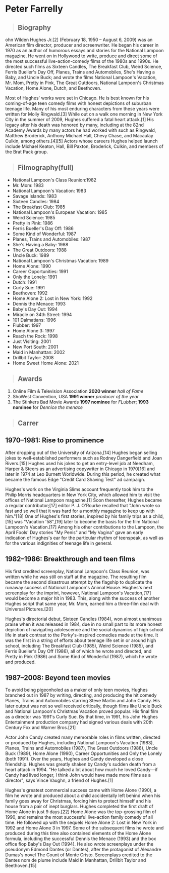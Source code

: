 # Peter Farrelly
>## Biography 
ohn Wilden Hughes Jr.[2] (February 18, 1950 – August 6, 2009) was an American film director, producer and screenwriter. He began his career in 1970 as an author of humorous essays and stories for the National Lampoon magazine. He went on in Hollywood to write, produce and direct some of the most successful live-action-comedy films of the 1980s and 1990s. He directed such films as Sixteen Candles, The Breakfast Club, Weird Science, Ferris Bueller's Day Off, Planes, Trains and Automobiles, She's Having a Baby, and Uncle Buck; and wrote the films National Lampoon's Vacation, Mr. Mom, Pretty in Pink, The Great Outdoors, National Lampoon's Christmas Vacation, Home Alone, Dutch, and Beethoven.

Most of Hughes' works were set in Chicago. He is best known for his coming-of-age teen comedy films with honest depictions of suburban teenage life. Many of his most enduring characters from these years were written for Molly Ringwald.[3] While out on a walk one morning in New York City in the summer of 2009, Hughes suffered a fatal heart attack.[1] His legacy after his death was honored by many, including at the 82nd Academy Awards by many actors he had worked with such as Ringwald, Matthew Broderick, Anthony Michael Hall, Chevy Chase, and Macaulay Culkin, among others.[4][5] Actors whose careers Hughes helped launch include Michael Keaton, Hall, Bill Paxton, Broderick, Culkin, and members of the Brat Pack group.

>## Filmography(full)
- National Lampoon's Class Reunion:1982
- Mr. Mom: 1983
- National Lampoon's Vacation: 1983
- Savage Islands: 1983
- Sixteen Candles: 1984
- The Breakfast Club: 1985
- National Lampoon's European Vacation: 1985
- Weird Science: 1985
- Pretty in Pink: 1986
- Ferris Bueller's Day Off: 1986
- Some Kind of Wonderful: 1987
- Planes, Trains and Automobiles: 1987
- She's Having a Baby: 1988
- The Great Outdoors: 1988
- Uncle Buck: 1989
- National Lampoon's Christmas Vacation: 1989
- Home Alone: 1990
- Career Opportunities: 1991
- Only the Lonely: 1991
- Dutch: 1991
- Curly Sue: 1991
- Beethoven: 1992
- Home Alone 2: Lost in New York: 1992
- Dennis the Menace: 1993
- Baby's Day Out: 1994
- Miracle on 34th Street: 1994
- 101 Dalmatians: 1996
- Flubber: 1997
- Home Alone 3: 1997
- Reach the Rock: 1998
- Just Visiting: 2001
- New Port South: 2001
- Maid in Manhattan: 2002
- Drillbit Taylor: 2008
- Home Sweet Home Alone: 2021
  
>## Awards
1) Online Film & Television Association **2020 winner** *hall of Fame*
2) ShoWest Convention, USA **1991 winner** *producer of the year*
3) The Stinkers Bad Movie Awards **1997 nominee** for *FLubber*; **1993 nominee** for *Dennice the menace*
   
>## Carrer 
## 1970–1981: Rise to prominence
After dropping out of the University of Arizona,[14] Hughes began selling jokes to well-established performers such as Rodney Dangerfield and Joan Rivers.[15] Hughes used his jokes to get an entry-level job at Needham, Harper & Steers as an advertising copywriter in Chicago in 1970[16] and later in 1974 at Leo Burnett Worldwide. During this period, he created what became the famous Edge "Credit Card Shaving Test" ad campaign.

Hughes's work on the Virginia Slims account frequently took him to the Philip Morris headquarters in New York City, which allowed him to visit the offices of National Lampoon magazine.[1] Soon thereafter, Hughes became a regular contributor;[17] editor P. J. O'Rourke recalled that "John wrote so fast and so well that it was hard for a monthly magazine to keep up with him."[18] One of Hughes's first stories, inspired by his family trips as a child,[15] was "Vacation '58",[19] later to become the basis for the film National Lampoon's Vacation.[17] Among his other contributions to the Lampoon, the April Fools' Day stories "My Penis" and "My Vagina" gave an early indication of Hughes's ear for the particular rhythm of teenspeak, as well as for the various indignities of teenage life in general.

## 1982–1986: Breakthrough and teen films
His first credited screenplay, National Lampoon's Class Reunion, was written while he was still on staff at the magazine. The resulting film became the second disastrous attempt by the flagship to duplicate the runaway success of National Lampoon's Animal House. Hughes's next screenplay for the imprint, however, National Lampoon's Vacation,[17] would become a major hit in 1983. This, along with the success of another Hughes script that same year, Mr. Mom, earned him a three-film deal with Universal Pictures.[20]

Hughes's directorial debut, Sixteen Candles (1984), won almost unanimous praise when it was released in 1984, due in no small part to its more honest depiction of navigating adolescence and the social dynamics of high school life in stark contrast to the Porky's-inspired comedies made at the time. It was the first in a string of efforts about teenage life set in or around high school, including The Breakfast Club (1985), Weird Science (1985), and Ferris Bueller's Day Off (1986), all of which he wrote and directed, and Pretty in Pink (1986) and Some Kind of Wonderful (1987), which he wrote and produced.

## 1987–2008: Beyond teen movies
To avoid being pigeonholed as a maker of only teen movies, Hughes branched out in 1987 by writing, directing, and producing the hit comedy Planes, Trains and Automobiles starring Steve Martin and John Candy. His later output was not so well received critically, though films like Uncle Buck and National Lampoon's Christmas Vacation proved popular. His final film as a director was 1991's Curly Sue. By that time, in 1991, his John Hughes Entertainment production company had signed various deals with 20th Century Fox and Warner Bros.[21]

Actor John Candy created many memorable roles in films written, directed or produced by Hughes, including National Lampoon's Vacation (1983), Planes, Trains and Automobiles (1987), The Great Outdoors (1988), Uncle Buck (1989), Home Alone (1990), Career Opportunities and Only the Lonely (both 1991). Over the years, Hughes and Candy developed a close friendship. Hughes was greatly shaken by Candy's sudden death from a heart attack in 1994. "He talked a lot about how much he loved Candy—if Candy had lived longer, I think John would have made more films as a director", says Vince Vaughn, a friend of Hughes.[1]

Hughes's greatest commercial success came with Home Alone (1990), a film he wrote and produced about a child accidentally left behind when his family goes away for Christmas, forcing him to protect himself and his house from a pair of inept burglars. Hughes completed the first draft of Home Alone in just 9 days.[22] Home Alone was the top-grossing film of 1990, and remains the most successful live-action family comedy of all time. He followed up with the sequels Home Alone 2: Lost in New York in 1992 and Home Alone 3 in 1997. Some of the subsequent films he wrote and produced during this time also contained elements of the Home Alone formula, including the successful Dennis the Menace (1993) and the box office flop Baby's Day Out (1994). He also wrote screenplays under the pseudonym Edmond Dantes (or Dantès), after the protagonist of Alexandre Dumas's novel The Count of Monte Cristo. Screenplays credited to the Dantes nom de plume include Maid in Manhattan, Drillbit Taylor and Beethoven.[15]


